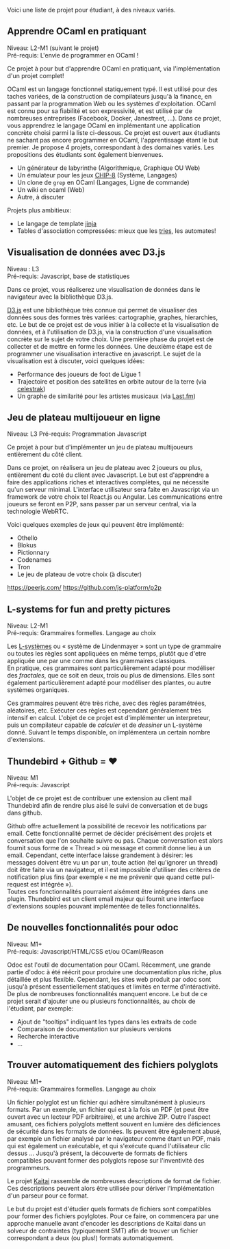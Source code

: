 Voici une liste de projet pour étudiant, à des niveaux variés.

## Apprendre OCaml en pratiquant
Niveau: L2-M1 (suivant le projet)  
Pré-requis: L'envie de programmer en OCaml !  

Ce projet à pour but d'apprendre OCaml en pratiquant, via l'implémentation d'un projet complet!

OCaml est un langage fonctionnel statiquement typé. Il est utilisé pour des taches variées, de la construction de compilateurs jusqu'à la finance, en passant par la programmation Web ou les systèmes d'exploitation.
OCaml est connu pour sa fiabilité et son expressivité, et est utilisé par de nombreuses entreprises (Facebook, Docker, Janestreet, ...).
Dans ce projet, vous apprendrez le langage OCaml en implémentant une application concrète choisi parmi la liste ci-dessous. 
Ce projet est ouvert aux étudiants ne sachant pas encore programmer en OCaml, l'apprentissage étant le but premier.
Je propose 4 projets, correspondant à des domaines variés. Les propositions des étudiants sont également bienvenues.
- Un générateur de labyrinthe (Algorithmique, Graphique OU Web)
- Un émulateur pour les jeux [CHIP-8](https://fr.wikipedia.org/wiki/CHIP-8) (Système, Langages)
- Un clone de `grep` en OCaml (Langages, Ligne de commande)
- Un wiki en ocaml (Web)
- Autre, à discuter

Projets plus ambitieux:
- Le langage de template [jinja](https://jinja.palletsprojects.com/en/2.11.x/)
- Tables d'association compressées: mieux que les [tries](https://fr.wikipedia.org/wiki/Trie_(informatique)), les automates!

## Visualisation de données avec D3.js
Niveau : L3  
Pré-requis: Javascript, base de statistiques

Dans ce projet, vous réaliserez une visualisation de données dans le navigateur avec la bibliothèque D3.js.

[D3.js](https://d3js.org/) est une bibliothèque très connue qui permet de visualiser des données sous des formes très variées: cartographie, graphes, hierarchies, etc.
Le but de ce projet est de vous initier à la collecte et la visualisation de données, et à l'utilisation de D3.js, 
via la construction d'une visualisation concrète sur le sujet de votre choix.
Une première phase du projet est de collecter et de mettre en forme les données. Une deuxième étape est de programmer une visualisation interactive en javascript.
Le sujet de la visualisation est à discuter, voici quelques idées:
- Performance des joueurs de foot de Ligue 1
- Trajectoire et position des satellites en orbite autour de la terre (via [celestrak](http://www.celestrak.com/NORAD/elements/gp-index.php))
- Un graphe de similarité pour les artistes musicaux (via [Last.fm](https://www.last.fm/))


## Jeu de plateau multijoueur en ligne

Niveau: L3
Pré-requis: Programmation Javascript

Ce projet à pour but d'implémenter un jeu de plateau multijoueurs entièrement du côté client.

Dans ce projet, on réalisera un jeu de plateau avec 2 joueurs ou plus, entièrement du coté du client avec Javascript.
Le but est d'apprendre a faire des applications riches et interactives complètes, qui ne nécessite qu'un serveur minimal.
L'interface utilisateur sera faite en Javascript via un framework de votre choix tel React.js ou Angular.
Les communications entre joueurs se feront en P2P, sans passer par un serveur central, via la technologie WebRTC.

Voici quelques exemples de jeux qui peuvent être implémenté:
- Othello
- Blokus
- Pictionnary
- Codenames
- Tron
- Le jeu de plateau de votre choix (à discuter)


https://peerjs.com/
https://github.com/js-platform/p2p



## L-systems for fun and pretty pictures
Niveau: L2-M1  
Pré-requis: Grammaires formelles. Langage au choix  

Les [L-systèmes](https://fr.wikipedia.org/wiki/L-Syst%C3%A8me) ou « système de Lindenmayer » sont un type de grammaire 
ou toutes les règles sont appliquées en même temps, plutôt que d'etre appliquée
une par une comme dans les grammaires classiques.  
En pratique, ces grammaires sont particulièrement adapté pour modéliser
des *fractales*, que ce soit en deux, trois ou plus de dimensions. Elles
sont également particulièrement adapté pour modéliser des plantes, ou autre
systèmes organiques.

Ces grammaires peuvent être très riche, avec des règles paramétrées, aléatoires, etc. Exécuter ces règles est cependant généralement très intensif en calcul. L'objet de ce projet est d'implémenter un interpreteur, puis un compilateur capable de *calculer* et de *dessiner* un L-système donné. Suivant le temps disponible, on implémentera un certain nombre d'extensions.

## Thundebird + Github = ♥
Niveau: M1  
Pré-requis: Javascript  

L'objet de ce projet est de contribuer une extension au client mail Thundebird afin de rendre plus aisé le suivi de conversation et de bugs dans github.

Github offre actuellement la possibilité de recevoir les notifications par email. Cette fonctionnalité permet de décider précisément des projets et conversation que l'on souhaite suivre ou pas. Chaque conversation est alors fournit sous forme de « Thread » où message et commit donne lieu à un email. Cependant, cette interface laisse grandement à désirer: les messages doivent être vu un par un, toute action (tel qu'ignorer un thread) doit être faite via un navigateur, et il est impossible d'utiliser des critères de notification plus fins (par exemple « ne me prévenir que quand cette pull-request est intégrée »).  
Toutes ces fonctionnalités pourraient aisément être intégrées dans une plugin. Thundebird est un client email majeur qui fournit une interface d'extensions souples pouvant implémentée de telles fonctionnalités.

## De nouvelles fonctionnalités pour odoc
Niveau: M1+  
Pré-requis: Javascript/HTML/CSS et/ou OCaml/Reason  

Odoc est l'outil de documentation pour OCaml. Récemment, une grande partie d'odoc
à été réécrit pour produire une documentation plus riche, plus détaillée et plus
flexible. 
Cependant, les sites web produit par odoc sont jusqu'à présent essentiellement
statiques et limités en terme d'intéractivité. De plus de nombreuses fonctionnalités
manquent encore. Le but de ce projet serait d'ajouter
une ou plusieurs fonctionnalités, au choix de l'étudiant, par exemple:
- Ajout de "tooltips" indiquant les types dans les extraits de code
- Comparaison de documentation sur plusieurs versions
- Recherche interactive
- ...

## Trouver automatiquement des fichiers polyglots
Niveau: M1+  
Pré-requis: Grammaires formelles. Langage au choix  

Un fichier polyglot est un fichier qui adhère simultanément à plusieurs formats.
Par un exemple, un fichier qui est à la fois un PDF (et peut être ouvert avec
un lecteur PDF arbitraire), et une archive ZIP. Outre l'aspect amusant, ces
fichiers polyglots mettent souvent en lumière des déficiences de sécurité dans
les formats de données. Ils peuvent être également abusé, par exemple
un fichier analysé par le navigateur comme étant un PDF, mais qui est également
un exécutable, et qui s'exécute quand l'utilisateur clic dessus ...
Jusqu'à présent, la découverte de formats de fichiers compatibles pouvant
former des polyglots repose sur l'inventivité des programmeurs.

Le projet [Kaitai](http://kaitai.io/) rassemble de nombreuses descriptions
de format de fichier. Ces descriptions peuvent alors être utilisée pour dériver
l'implémentation d'un parseur pour ce format.

Le but du projet est d'étudier quels formats de fichiers sont compatibles pour
former des fichiers poylglotes. Pour ce faire, on commencera par une approche
manuelle avant d'encoder les descriptions de Kaitai
dans un solveur de contraintes (typiquement SMT) afin de trouver un fichier
correspondant a deux (ou plus!) formats automatiquement.
